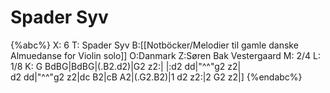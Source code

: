# Spader Syv

{%abc%}
X: 6
T: Spader Syv
B:[[Notböcker/Melodier til gamle danske Almuedanse for Violin solo]]
O:Danmark
Z:Søren Bak Vestergaard
M: 2/4
L: 1/8
K: G
BdBG|BdBG|(.B2.d2)|G2 z2:| |:d2 dd|"^\^"g2 z2|\
d2 dd|"^\^"g2 z2|dc B2|cB A2|(.G2.B2)|1 d2 z2:|2 G2 z2|]
{%endabc%}
